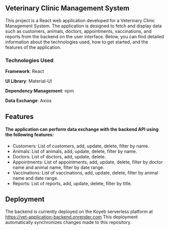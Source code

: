 ## Veterinary Clinic Management System
This project is a React web application developed for a Veterinary Clinic Management System. The application is designed to fetch and display data such as customers, animals, doctors, appointments, vaccinations, and reports from the backend on the user interface. Below, you can find detailed information about the technologies used, how to get started, and the features of the application.

### Technologies Used
**Framework**: React

**UI Library**: Material-UI

**Dependency Management**: npm

**Data Exchange**: Axios

## Features
#### The application can perform data exchange with the backend API using the following features:
- Customers: List of customers, add, update, delete, filter by name.
- Animals: List of animals, add, update, delete, filter by name.
- Doctors: List of doctors, add, update, delete.
- Appointments: List of appointments, add, update, delete, filter by doctor name and animal name, filter by date range.
- Vaccinations: List of vaccinations, add, update, delete, filter by animal name and date range.
- Reports: List of reports, add, update, delete, filter by title.
## Deployment
The backend is currently deployed on the Koyeb serverless platform at https://vet-application-backend.onrender.com This deployment automatically synchronizes changes made to this repository.
